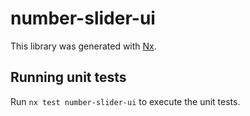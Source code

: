 # number-slider-ui

This library was generated with [Nx](https://nx.dev).

## Running unit tests

Run `nx test number-slider-ui` to execute the unit tests.
